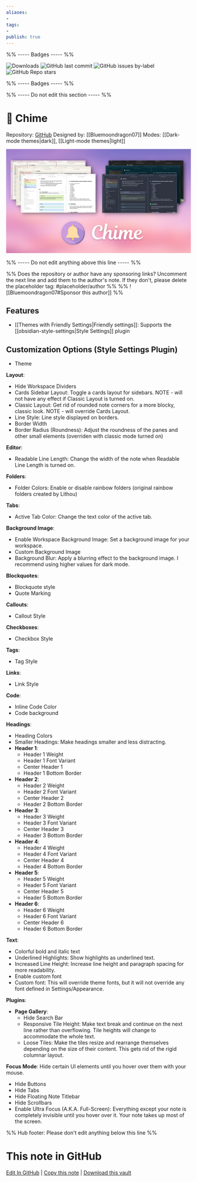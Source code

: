 ```yaml
---
aliases:
- 
tags: 
- 
publish: true
---
```


%% ----- Badges ----- %%

![Downloads](https://img.shields.io/badge/downloads-17857-573E7A?style=for-the-badge&logo=)
![GitHub last commit](https://img.shields.io/github/last-commit/Bluemoondragon07/chime-theme?color=573E7A&label=last%20update&logo=github&style=for-the-badge)
![GitHub issues by-label](https://img.shields.io/github/issues/Bluemoondragon07/chime-theme/help%20wanted?color=573E7A&logo=github&style=for-the-badge) 
![GitHub Repo stars](https://img.shields.io/github/stars/Bluemoondragon07/chime-theme?color=573E7A&logo=github&style=for-the-badge)

%% ----- Badges ----- %%

%% ----- Do not edit this section ----- %%

# 🔔 Chime

Repository: [GitHub](https://github.com/Bluemoondragon07/chime-theme)
Designed by: [[Bluemoondragon07]]
Modes: [[Dark-mode themes|dark]], [[Light-mode themes|light]]



![screenshot](https://github.com/Bluemoondragon07/chime-theme/raw/HEAD/Chime.png)

%% ----- Do not edit anything above this line ----- %% 

%% Does the repository or author have any sponsoring links? Uncomment the next line and add them to the author's note. If they don't, please delete the placeholder tag: #placeholder/author %%
%% ![[Bluemoondragon07#Sponsor this author]] %%


## Features

- [[Themes with Friendly Settings|Friendly settings]]: Supports the [[obsidian-style-settings|Style Settings]] plugin

## Customization Options (Style Settings Plugin) 
- Theme

**Layout**: 
- Hide Workspace Dividers
- Cards Sidebar Layout: Toggle a cards layout for sidebars. NOTE - will not have any effect if Classic Layout is turned on.
- Classic Layout: Get rid of rounded note corners for a more blocky, classic look. NOTE - will override Cards Layout.
- Line Style: Line style displayed on borders.
- Border Width
- Border Radius (Roundness): Adjust the roundness of the panes and other small elements (overriden with classic mode turned on)

**Editor**: 
- Readable Line Length: Change the width of the note when Readable Line Length is turned on.

**Folders**: 
- Folder Colors: Enable or disable rainbow folders (original rainbow folders created by Lithou)

**Tabs**: 
- Active Tab Color: Change the text color of the active tab.

**Background Image**: 
- Enable Workspace Background Image: Set a background image for your workspace.
- Custom Background Image
- Background Blur: Apply a blurring effect to the background image. I recommend using higher values for dark mode.

**Blockquotes**: 
- Blockquote style
- Quote Marking

**Callouts**: 
- Callout Style

**Checkboxes**: 
- Checkbox Style

**Tags**: 
- Tag Style

**Links**: 
- Link Style

**Code**: 
- Inline Code Color
- Code background

**Headings**: 
- Heading Colors
- Smaller Headings: Make headings smaller and less distracting.
- **Header 1**: 
    - Header 1 Weight
    - Header 1 Font Variant
    - Center Header 1
    - Header 1 Bottom Border
- **Header 2**: 
    - Header 2 Weight
    - Header 2 Font Variant
    - Center Header 2
    - Header 2 Bottom Border
- **Header 3**: 
    - Header 3 Weight
    - Header 3 Font Variant
    - Center Header 3
    - Header 3 Bottom Border
- **Header 4**: 
    - Header 4 Weight
    - Header 4 Font Variant
    - Center Header 4
    - Header 4 Bottom Border
- **Header 5**: 
    - Header 5 Weight
    - Header 5 Font Variant
    - Center Header 5
    - Header 5 Bottom Border
- **Header 6**: 
    - Header 6 Weight
    - Header 6 Font Variant
    - Center Header 6
    - Header 6 Bottom Border

**Text**: 
- Colorful bold and italic text
- Underlined Highlights: Show highlights as underlined text.
- Increased Line Height: Increase line height and paragraph spacing for more readability.
- Enable custom font
- Custom font: This will override theme fonts, but it will not override any font defined in Settings/Appearance.

**Plugins**: 
- **Page Gallery**: 
    - Hide Search Bar
    - Responsive Tile Height: Make text break and continue on the next line rather than overflowing. Tile heights will change to accommodate the whole text.
    - Loose Tiles: Make the tiles resize and rearrange themselves depending on the size of their content. This gets rid of the rigid columnar layout.

**Focus Mode**: Hide certain UI elements until you hover over them with your mouse.
- Hide Buttons
- Hide Tabs
- Hide Floating Note Titlebar
- Hide Scrollbars
- Enable Ultra Focus (A.K.A. Full-Screen): Everything except your note is completely invisible until you hover over it. Your note takes up most of the screen.


%% Hub footer: Please don't edit anything below this line %%

# This note in GitHub

<span class="git-footer">[Edit In GitHub](https://github.dev/obsidian-community/obsidian-hub/blob/main/02%20-%20Community%20Expansions/02.05%20All%20Community%20Expansions/Themes/%F0%9F%94%94%20Chime.md "git-hub-edit-note") | [Copy this note](https://raw.githubusercontent.com/obsidian-community/obsidian-hub/main/02%20-%20Community%20Expansions/02.05%20All%20Community%20Expansions/Themes/%F0%9F%94%94%20Chime.md "git-hub-copy-note") | [Download this vault](https://github.com/obsidian-community/obsidian-hub/archive/refs/heads/main.zip "git-hub-download-vault") </span>
